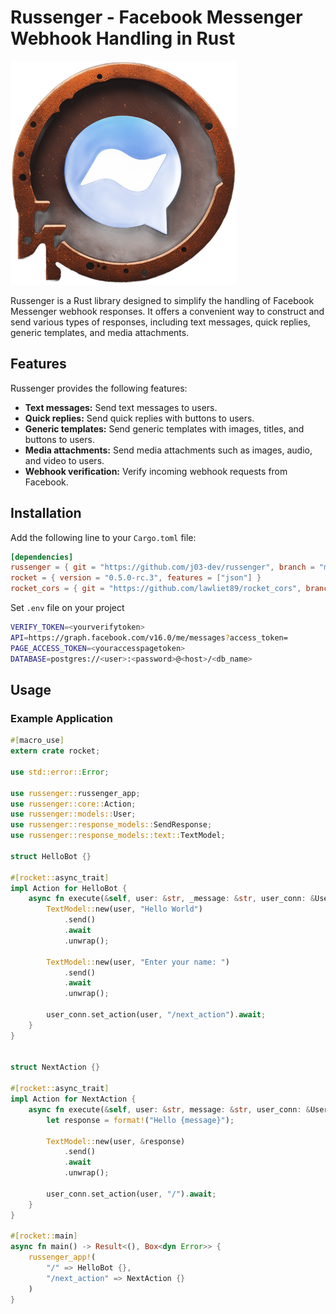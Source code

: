 # Russenger - Facebook Messenger Webhook Handling in Rust

![image](./image.png)

Russenger is a Rust library designed to simplify the handling of Facebook Messenger webhook responses. It offers a convenient way to construct and send various types of responses, including text messages, quick replies, generic templates, and media attachments.

## Features

Russenger provides the following features:

- **Text messages:** Send text messages to users.
- **Quick replies:** Send quick replies with buttons to users.
- **Generic templates:** Send generic templates with images, titles, and buttons to users.
- **Media attachments:** Send media attachments such as images, audio, and video to users.
- **Webhook verification:** Verify incoming webhook requests from Facebook.

## Installation

Add the following line to your `Cargo.toml` file:

```toml
[dependencies]
russenger = { git = "https://github.com/j03-dev/russenger", branch = "main" }
rocket = { version = "0.5.0-rc.3", features = ["json"] }
rocket_cors = { git = "https://github.com/lawliet89/rocket_cors", branch = "master" }
```

Set `.env` file on your project 
```bash
VERIFY_TOKEN=<yourverifytoken>
API=https://graph.facebook.com/v16.0/me/messages?access_token=
PAGE_ACCESS_TOKEN=<youraccesspagetoken>
DATABASE=postgres://<user>:<password>@<host>/<db_name>
```

## Usage


### Example Application
```rust
#[macro_use]
extern crate rocket;

use std::error::Error;

use russenger::russenger_app;
use russenger::core::Action;
use russenger::models::User;
use russenger::response_models::SendResponse;
use russenger::response_models::text::TextModel;

struct HelloBot {}

#[rocket::async_trait]
impl Action for HelloBot {
    async fn execute(&self, user: &str, _message: &str, user_conn: &User) {
        TextModel::new(user, "Hello World")
            .send()
            .await
            .unwrap();

        TextModel::new(user, "Enter your name: ")
            .send()
            .await
            .unwrap();

        user_conn.set_action(user, "/next_action").await;
    }
}


struct NextAction {}

#[rocket::async_trait]
impl Action for NextAction {
    async fn execute(&self, user: &str, message: &str, user_conn: &User) {
        let response = format!("Hello {message}");

        TextModel::new(user, &response)
            .send()
            .await
            .unwrap();

        user_conn.set_action(user, "/").await;
    }
}

#[rocket::main]
async fn main() -> Result<(), Box<dyn Error>> {
    russenger_app!(
        "/" => HelloBot {},
        "/next_action" => NextAction {}
    )
}
```
